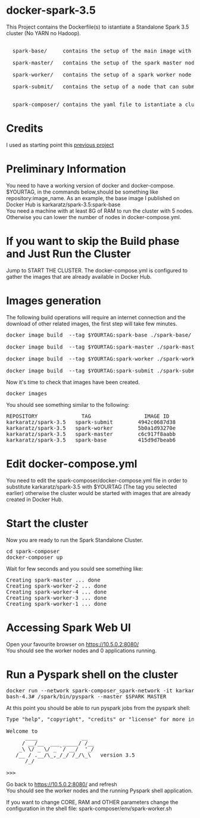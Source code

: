 # docker-spark-3.5

This Project contains the Dockerfile(s) to istantiate a Standalone Spark 3.5 cluster (No YARN no Hadoop).<BR>
<BR>
<pre>  spark-base/     contains the setup of the main image with scala 2.13.12, spark 3.5, Python 3.11, pyspark, sparkshell.<BR>
  spark-master/   contains the setup of the spark master node<BR>
  spark-worker/   contains the setup of a spark worker node that can join the spark cluster using the spark master<BR>
  spark-submit/   contains the setup of a node that can submit jobs in the cluster (using pyspark, sparkshell or spark-submit)<BR>

  spark-composer/ contains the yaml file to istantiate a cluster (1 master, 4 workers. All nodes with 1 core and 1 GB od RAM)and create a dedicated network.
</pre>

# Credits
I used as starting point this <a href="https://github.com/karkaratz/docker-spark-3.0.1">previous project</a>

# Preliminary Information
You need to have a working version of docker and docker-compose.<br>
$YOURTAG, in the commands below,should be something like repository:image_name. As an example, the base image I published on Docker Hub is karkaratz/spark-3.5:spark-base <BR>
You need a machine with at least 8G of RAM to run the cluster with 5 nodes. Otherwise you can lower the number of nodes in docker-compose.yml.

# If you want to skip the Build phase and Just Run the Cluster
Jump to START THE CLUSTER. The docker-compose.yml is configured to gather the images that are already available in Docker Hub.

# Images generation
The following build operations will require an internet connection and the download of other related images, the first step will take few minutes.

<pre>docker image build  --tag $YOURTAG:spark-base ./spark-base/  # Generates Base image

docker image build  --tag $YOURTAG:spark-master ./spark-master/   # Generates Spark Master image

docker image build  --tag $YOURTAG:spark-worker ./spark-worker/   # Generates Spark Worker image

docker image build  --tag $YOURTAG:spark-submit ./spark-submit/   # Generates Spark Submit image
</pre>

Now it's time to check that images have been created.
<pre>docker images</pre>

You should see something similar to the following:
<pre>
REPOSITORY              TAG                 IMAGE ID            CREATED             SIZE
karkaratz/spark-3.5   spark-submit        4942c0687d38        2 hours ago         634MB
karkaratz/spark-3.5   spark-worker        5b0a1d93270e        14 hours ago        634MB
karkaratz/spark-3.5   spark-master        c6c917f8aabb        14 hours ago        634MB
karkaratz/spark-3.5   spark-base          415d9d7beab6        14 hours ago        634MB
</pre>

# Edit docker-compose.yml
You need to edit the spark-composer/docker-compose.yml file in order to substitute karkaratz/spark-3.5 with $YOURTAG (The tag you selected earlier) otherwise the cluster would be started with images that are already created in Docker Hub.

# Start the cluster

Now you are ready to run the Spark Standalone Cluster.

<pre>cd spark-composer
docker-composer up
</pre>
Wait for few seconds and you sould see something like:<br>
<pre>Creating spark-master ... done
Creating spark-worker-2 ... done
Creating spark-worker-4 ... done
Creating spark-worker-3 ... done
Creating spark-worker-1 ... done
</pre>

# Accessing Spark Web UI
Open your favourite browser on https://10.5.0.2:8080/ <br>
You should see the worker nodes and 0 applications running.

# Run a Pyspark shell on the cluster
<pre>docker run --network spark-composer_spark-network -it karkaratz:spark-submit /bin/bash
bash-4.3# /spark/bin/pyspark --master $SPARK_MASTER
</pre>

At this point you should be able to run pyspark jobs from the pyspark shell:
<pre>
Type "help", "copyright", "credits" or "license" for more information.

Welcome to
      ____              __
     / __/__  ___ _____/ /__
    _\ \/ _ \/ _ `/ __/  '_/
   /__ / .__/\_,_/_/ /_/\_\   version 3.5
      /_/

>>>
</pre>

Go back to https://10.5.0.2:8080/ and refresh<br>
You should see the worker nodes and the running Pyspark shell application.

If you want to change CORE, RAM and OTHER parameters change the configuration in the shell file: spark-composer/env/spark-worker.sh
